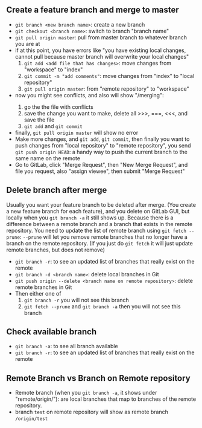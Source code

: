
## Create a feature branch and merge to master
- `git branch <new branch name>`: create a new branch
- `git checkout <branch name>`: switch to branch "branch name"
- `git pull origin master`: pull from master branch to whatever branch you are at
-  if at this point, you have errors like "you have existing local changes, cannot pull because master branch will overwrite your local changes"
    1. `git add <add file that has changes>`: move changes from "workspace" to "index"
    2. `git commit -m "add comments"`: move changes from "index" to "local repository"
    3. `git pull origin master`: from "remote repository" to "workspace"
- now you might see conflicts, and also will show "<branch name>/merging": 
    1. go the the file with conflicts
    2. save the change you want to make, delete all >>>, ===, <<<, and save the file
    3. `git add` and `git commit`
- finally, `git pull origin master` will show no error
- Make more changes, and `git add`, `git commit`, then finally you want to push changes from "local repository" to "remote repository", you send `git push origin HEAD`: a handy way to push the current branch to the same name on the remote
- Go to GitLab, click "Merge Request", then "New Merge Request", and file you request, also "assign viewee", then submit "Merge Request"

## Delete branch after merge
Usually you want your feature branch to be deleted after merge. (You create a new feature branch for each feature), and you 
delete on GitLab GUI, but locally when you `git branch -a` it still shows up. Because there is a difference between a remote branch and a branch that exists in the remote repository. You need to update the list of remote branch using `git fetch --prune`: `--prune` will let you remove remote branches that no longer have a branch on the remote repository. (If you just do `git fetch` it will just update remote branches, but does not remove)
- `git branch -r`: to see an updated list of branches that really exist on the remote
- `git branch -d <branch name>`: delete local branches in Git
- `git push origin --delete <branch name on remote repository>`: delete remote branches in Git
- Then either one of 
    1. `git branch -r` you will not see this branch 
    2.  `git fetch --prune` and `git branch -a` then you will not see this branch

## Check available branch
- `git branch -a`: to see all branch available
- `git branch -r`: to see an updated list of branches that really exist on the remote

## Remote Branch vs Branch on Remote repository
- Remote branch (when you `git branch -a`, it shows under "remote/origin/<branch name>"): are local branches that map to branches of the remote repository. 
- branch `test` on remote repository will show as remote branch `/origin/test`